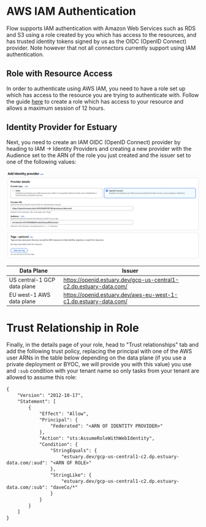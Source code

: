 # AWS IAM Authentication

Flow supports IAM authentication with Amazon Web Services such as RDS and S3 using a role created by you which has access to the resources, and has trusted identity tokens signed by us as the OIDC (OpenID Connect) provider. Note however that not all connectors currently support using IAM authentication.

## Role with Resource Access

In order to authenticate using AWS IAM, you need to have a role set up which has access to the resource you are trying to authenticate with. Follow the guide [here](https://docs.aws.amazon.com/IAM/latest/UserGuide/id_roles_create.html) to create a role which has access to your resource and allows a maximum session of 12 hours.

## Identity Provider for Estuary

Next, you need to create an IAM OIDC (OpenID Connect) provider by heading to IAM -> Identity Providers and creating a new provider with the Audience set to the ARN of the role you just created and the issuer set to one of the following values:

![Add Identity Provider](../guide-images/aws-iam-1.png)

| Data Plane | Issuer |
|---|---|
| US central-1 GCP data plane | https://openid.estuary.dev/gcp-us-central1-c2.dp.estuary-data.com/ |
| EU west-1 AWS data plane | https://openid.estuary.dev/aws-eu-west-1-c1.dp.estuary-data.com/ |

# Trust Relationship in Role

Finally, in the details page of your role, head to "Trust relationships" tab and add the following trust policy, replacing the principal with one of the AWS user ARNs in the table below depending on the data plane (if you use a private deployment or BYOC, we will provide you with this value) you use and `:sub` condition with your tenant name so only tasks from your tenant are allowed to assume this role:

```
{
    "Version": "2012-10-17",
    "Statement": [
        {
            "Effect": "Allow",
            "Principal": {
                "Federated": "<ARN OF IDENTITY PROVIDER>"
            },
            "Action": "sts:AssumeRoleWithWebIdentity",
            "Condition": {
                "StringEquals": {
                    "estuary.dev/gcp-us-central1-c2.dp.estuary-data.com/:aud": "<ARN OF ROLE>"
                },
                "StringLike": {
                    "estuary.dev/gcp-us-central1-c2.dp.estuary-data.com/:sub": "daveCo/*"
                }
            }
        }
    ]
}
```
